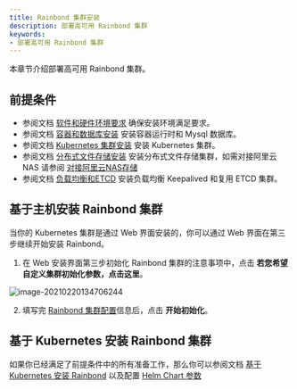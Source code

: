 ```yaml
---
title: Rainbond 集群安装
description: 部署高可用 Rainbond 集群
keywords:
- 部署高可用 Rainbond 集群
---
```


本章节介绍部署高可用 Rainbond 集群。

## 前提条件

* 参阅文档 [软件和硬件环境要求](../resource-prepare) 确保安装环境满足要求。
* 参阅文档 [容器和数据库安装](../db-runtime) 安装容器运行时和 Mysql 数据库。
* 参阅文档 [Kubernetes 集群安装](../deploy-k8s) 安装 Kubernetes 集群。
* 参阅文档 [分布式文件存储安装](../storage) 安装分布式文件存储集群，如需对接阿里云 NAS 请参阅 [对接阿里云NAS存储](./init-rainbond-config#对接阿里云-nas-存储)
* 参阅文档 [负载均衡和ETCD](../lb-etcd) 安装负载均衡 Keepalived 和复用 ETCD 集群。


## 基于主机安装 Rainbond 集群

当你的 Kubernetes 集群是通过 Web 界面安装的，你可以通过 Web 界面在第三步继续开始安装 Rainbond。

1. 在 Web 安装界面第三步初始化 Rainbond 集群的注意事项中，点击 **若您希望自定义集群初始化参数，点击这里**。

![image-20210220134706244](https://static.goodrain.com/images/5.3/init-region-config.png)

2. 填写完 [Rainbond 集群配置](./init-rainbond-config)信息后，点击 **开始初始化**。


## 基于 Kubernetes 安装 Rainbond 集群

如果你已经满足了前提条件中的所有准备工作，那么你可以参阅文档 [基于 Kubernetes 安装 Rainbond](../../install-with-helm/) 以及配置 [Helm Chart 参数](../../install-with-helm/vaules-config)




